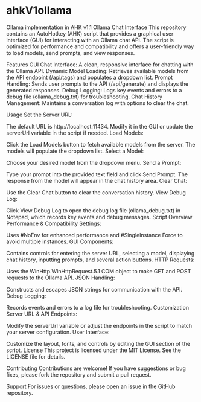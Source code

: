 # ahkV1ollama
Ollama implementation in AHK v1.1
Ollama Chat Interface
This repository contains an AutoHotkey (AHK) script that provides a graphical user interface (GUI) for interacting with an Ollama chat API. The script is optimized for performance and compatibility and offers a user-friendly way to load models, send prompts, and view responses.

Features
GUI Chat Interface: A clean, responsive interface for chatting with the Ollama API.
Dynamic Model Loading: Retrieves available models from the API endpoint (/api/tags) and populates a dropdown list.
Prompt Handling: Sends user prompts to the API (/api/generate) and displays the generated responses.
Debug Logging: Logs key events and errors to a debug file (ollama_debug.txt) for troubleshooting.
Chat History Management: Maintains a conversation log with options to clear the chat.

Usage
Set the Server URL:

The default URL is http://localhost:11434. Modify it in the GUI or update the serverUrl variable in the script if needed.
Load Models:

Click the Load Models button to fetch available models from the server. The models will populate the dropdown list.
Select a Model:

Choose your desired model from the dropdown menu.
Send a Prompt:

Type your prompt into the provided text field and click Send Prompt.
The response from the model will appear in the chat history area.
Clear Chat:

Use the Clear Chat button to clear the conversation history.
View Debug Log:

Click View Debug Log to open the debug log file (ollama_debug.txt) in Notepad, which records key events and debug messages.
Script Overview
Performance & Compatibility Settings:

Uses #NoEnv for enhanced performance and #SingleInstance Force to avoid multiple instances.
GUI Components:

Contains controls for entering the server URL, selecting a model, displaying chat history, inputting prompts, and several action buttons.
HTTP Requests:

Uses the WinHttp.WinHttpRequest.5.1 COM object to make GET and POST requests to the Ollama API.
JSON Handling:

Constructs and escapes JSON strings for communication with the API.
Debug Logging:

Records events and errors to a log file for troubleshooting.
Customization
Server URL & API Endpoints:

Modify the serverUrl variable or adjust the endpoints in the script to match your server configuration.
User Interface:

Customize the layout, fonts, and controls by editing the GUI section of the script.
License
This project is licensed under the MIT License. See the LICENSE file for details.

Contributing
Contributions are welcome! If you have suggestions or bug fixes, please fork the repository and submit a pull request.

Support
For issues or questions, please open an issue in the GitHub repository.
